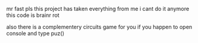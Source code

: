 mr fast pls this project has taken everything from me
i cant do it anymore this code is brainr rot

also there is a complementery circuits game for you if you happen to open console and type puz()
